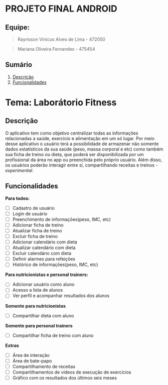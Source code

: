 # PROJETO FINAL ANDROID
## Equipe:
> Rayrisson Vinicus Alves de Lima - 472050

> Mariana Oliveira Fernandes - 475454
## Sumário
1. [Descrição](#descrição)
2. [Funcionalidades](#funcionalidades)
# Tema: Laborátorio Fitness

## Descrição
O aplicativo tem como objetivo centralizar todas as informações relacionadas a saúde, exercício e alimentação em um só lugar. Por meio desse aplicativo o usuário terá a possibilidade de armazenar não somente dados estatísticos da sua saúde (peso, massa corporal e etc) como também sua  ficha de treino ou dieta, que poderá ser disponibilizada por um profissional da área no app ou preenchida pelo próprio usuário.
Além disso, os usuários poderão interagir entre sí, compartilhando receitas e treinos - *experimental*.
## Funcionalidades
**Para todos:** 
- [ ] Cadastro de usuário
- [ ] Login de usuário
- [ ] Preenchimento de informações(peso, IMC, etc)
- [ ] Adicionar ficha de treino
- [ ] Atualizar ficha de treino
- [ ] Excluir ficha de treino
- [ ] Adicionar calendário com dieta
- [ ] Atualizar calendário com dieta
- [ ] Excluir calendário com dieta
- [ ] Definir alarmes para refeições
- [ ] Histórico de informações(peso, IMC, etc)

**Para nutricionistas e personal trainers:**
- [ ] Adicionar usuário como aluno
- [ ] Acesso a lista de alunos
- [ ] Ver perfil e acompanhar resultados dos alunos

**Somente para nutricionistas**
- [ ] Compartilhar dieta com aluno

**Somente para personal trainers**
- [ ] Compartilhar ficha de treino com aluno

**Extras**
- [ ] Área de interação
- [ ] Área de bate-papo
- [ ] Compartilhamento de receitas
- [ ] Compartilhamentos de vídeos de execução de exercícios
- [ ] Gráfico com os resultados dos últimos seis meses